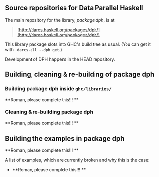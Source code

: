 ## Source repositories for Data Parallel Haskell



The main repository for the library, *package dph*, is at


>
>
> [http://darcs.haskell.org/packages/dph/](http://darcs.haskell.org/packages/dph/)
>
>


This library package slots into GHC's build tree as usual.  (You can get it with `.darcs-all --dph get`.)


Development of DPH happens in the HEAD repository.

## Building, cleaning & re-building of package dph

### Building package dph inside `ghc/libraries/`

**Roman, please complete this!!! **

### Cleaning & re-building package dph

**Roman, please complete this!!! **

## Building the examples in package dph

**Roman, please complete this!!! **



A list of examples, which are currently broken and why this is the case: 


- **Roman, please complete this!!! **
